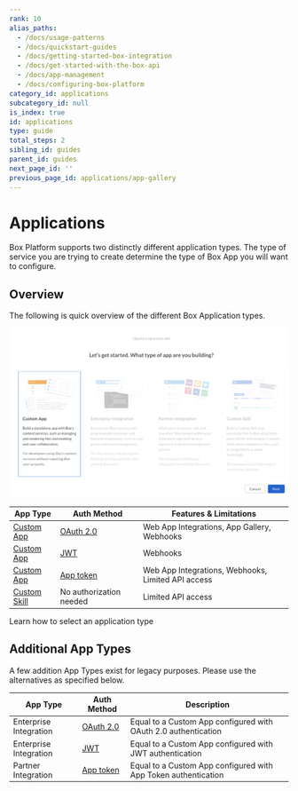 ```yaml
---
rank: 10
alias_paths:
  - /docs/usage-patterns
  - /docs/quickstart-guides
  - /docs/getting-started-box-integration
  - /docs/get-started-with-the-box-api
  - /docs/app-management
  - /docs/configuring-box-platform
category_id: applications
subcategory_id: null
is_index: true
id: applications
type: guide
total_steps: 2
sibling_id: guides
parent_id: guides
next_page_id: ''
previous_page_id: applications/app-gallery
---
```


# Applications

Box Platform supports two distinctly different application types. The type of
service you are trying to create determine the type of Box App you will want to configure.

## Overview

The following is quick overview of the different Box Application types.

<ImageFrame border center>

![Application Types](./images/app-types.png)

</ImageFrame>

<!-- markdownlint-disable line-length -->

| App Type                      | Auth Method             | Features & Limitations                             |
| ----------------------------- | ----------------------- | -------------------------------------------------- |
| [Custom App][custom-apps]     | [OAuth 2.0][oauth2]     | Web App Integrations, App Gallery, Webhooks        |
| [Custom App][custom-apps]     | [JWT][jwt]              | Webhooks                                           |
| [Custom App][custom-apps]     | [App token][apptoken]   | Web App Integrations, Webhooks, Limited API access |
| [Custom Skill][custom-skills] | No authorization needed | Limited API access                                 |

<!-- markdownlint-enable line-length -->

<CTA to="guide://applications/select">
Learn how to select an application type

</CTA>

## Additional App Types

A few addition App Types exist for legacy purposes. Please use the alternatives
as specified below.

<!-- markdownlint-disable line-length -->

| App Type               | Auth Method           | Description                                                    |
| ---------------------- | --------------------- | -------------------------------------------------------------- |
| Enterprise Integration | [OAuth 2.0][oauth2]   | Equal to a Custom App configured with OAuth 2.0 authentication |
| Enterprise Integration | [JWT][jwt]            | Equal to a Custom App configured with JWT authentication       |
| Partner Integration    | [App token][apptoken] | Equal to a Custom App configured with App Token authentication |

<!-- markdownlint-enable line-length -->

[oauth2]: guide://authentication/oauth2
[jwt]: guide://authentication/jwt
[apptoken]: guide://authentication/app-token
[devtoken]: guide://authentication/access-tokens/developer-tokens
[custom-apps]: g://applications/custom-apps
[custom-skills]: g://applications/custom-skills
